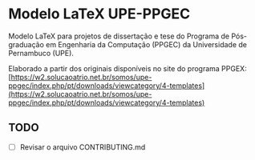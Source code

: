 # Modelo LaTeX UPE-PPGEC

Modelo LaTeX para projetos de dissertação e tese do Programa de Pós-graduação em Engenharia da Computação (PPGEC) da Universidade de Pernambuco (UPE).

Elaborado a partir dos originais disponíveis no site do programa PPGEX:
[https://w2.solucaoatrio.net.br/somos/upe-ppgec/index.php/pt/downloads/viewcategory/4-templates](https://w2.solucaoatrio.net.br/somos/upe-ppgec/index.php/pt/downloads/viewcategory/4-templates)

## TODO

- [ ] Revisar o arquivo CONTRIBUTING.md
